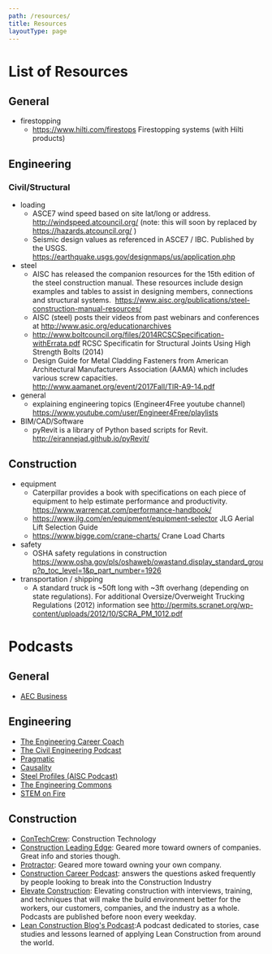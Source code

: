 ```yaml
---
path: /resources/
title: Resources
layoutType: page
---
```

# List of Resources

## General
- firestopping
  - https://www.hilti.com/firestops Firestopping systems (with Hilti products)


## Engineering
### Civil/Structural
- loading
  - ASCE7 wind speed based on site lat/long or address. http://windspeed.atcouncil.org/ (note: this will soon by replaced by https://hazards.atcouncil.org/ )
  - Seismic design values as referenced in ASCE7 / IBC. Published by the USGS. https://earthquake.usgs.gov/designmaps/us/application.php
- steel
  - AISC has released the companion resources for the 15th edition of the steel construction manual. These resources include design examples and tables to assist in designing members, connections and structural systems.  https://www.aisc.org/publications/steel-construction-manual-resources/
  - AISC (steel) posts their videos from past webinars and conferences at http://www.asic.org/educationarchives
  - http://www.boltcouncil.org/files/2014RCSCSpecification-withErrata.pdf RCSC Specificatin for Structural Joints Using High Strength Bolts (2014)
  - Design Guide for Metal Cladding Fasteners from American Architectural Manufacturers Association (AAMA) which includes various screw capacities. http://www.aamanet.org/event/2017Fall/TIR-A9-14.pdf
- general
  - explaining engineering topics (Engineer4Free youtube channel)  https://www.youtube.com/user/Engineer4Free/playlists
- BIM/CAD/Software
  - pyRevit is a library of Python based scripts for Revit. http://eirannejad.github.io/pyRevit/

## Construction
 - equipment
   - Caterpillar provides a book with specifications on each piece of equipment to help estimate performance and productivity. https://www.warrencat.com/performance-handbook/
   - https://www.jlg.com/en/equipment/equipment-selector JLG Aerial Lift Selection Guide
   - https://www.bigge.com/crane-charts/ Crane Load Charts
 - safety
   - OSHA safety regulations in construction https://www.osha.gov/pls/oshaweb/owastand.display_standard_group?p_toc_level=1&p_part_number=1926
 - transportation / shipping
   - A standard truck is ~50ft long with ~3ft overhang (depending on state regulations). For additional Oversize/Overweight Trucking Regulations (2012) information see http://permits.scranet.org/wp-content/uploads/2012/10/SCRA_PM_1012.pdf

# Podcasts
## General
 - [AEC Business](https://aec-business.com/podcast-episodes/)

## Engineering
 - [The Engineering Career Coach](https://engineeringmanagementinstitute.org/podcasts/)
 - [The Civil Engineering Podcast](https://engineeringmanagementinstitute.org/podcasts/)
 - [Pragmatic](http://engineered.network/pragmatic)
 - [Causality](http://engineered.network/causality)
 - [Steel Profiles (AISC Podcast)](https://www.aisc.org/education/continuingeducation/podcasts/)
 - [The Engineering Commons](http://theengineeringcommons.com)
 - [STEM on Fire](https://stemonfire.com)

## Construction
 - [ConTechCrew](https://jbknowledge.com/category/podcasts): Construction Technology
 - [Construction Leading Edge](http://www.constructionleadingedge.com): Geared more toward owners of companies. Great info and stories though.
 - [Protractor](https://protractorpodcast.com): Geared more toward owning your own company.
 - [Construction Career Podcast](http://constructioncareerpodcast.com): answers the questions asked frequently by people looking to break into the Construction Industry
 - [Elevate Construction](https://open.spotify.com/show/1rwetBd8qXAnMctbY7Kbpq): Elevating construction with interviews, training, and techniques that will make the build environment better for the workers, our customers, companies, and the industry as a whole. Podcasts are published before noon every weekday.
 - [Lean Construction Blog's Podcast](https://open.spotify.com/show/7wEa5nHZGVt2qIIqgnVgcO?si=ead7b311ed254f86):A podcast dedicated to stories, case studies and lessons learned of applying Lean Construction from around the world.
